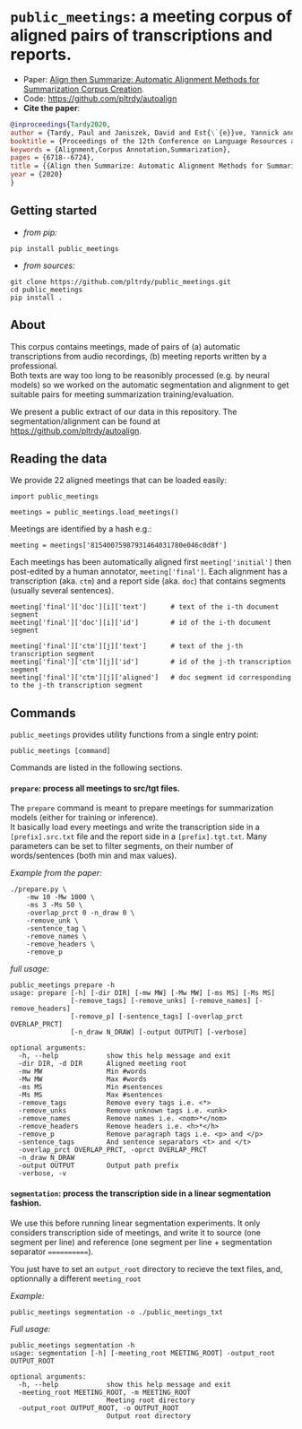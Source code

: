 # `public_meetings`: a meeting corpus of aligned pairs of transcriptions and reports.
* Paper: [Align then Summarize: Automatic Alignment Methods for Summarization Corpus Creation](https://arxiv.org/abs/2007.07841).
* Code: <https://github.com/pltrdy/autoalign>
* **Cite the paper**: 
```bib
@inproceedings{Tardy2020,
author = {Tardy, Paul and Janiszek, David and Est{\`{e}}ve, Yannick and Nguyen, Vincent},
booktitle = {Proceedings of the 12th Conference on Language Resources and Evaluation (LREC 2020)}, 
keywords = {Alignment,Corpus Annotation,Summarization},
pages = {6718--6724},
title = {{Align then Summarize: Automatic Alignment Methods for Summarization Corpus Creation}},
year = {2020}
}
```


## Getting started
- *from pip:*
```
pip install public_meetings
```

- *from sources:*
```
git clone https://github.com/pltrdy/public_meetings.git
cd public_meetings
pip install .
```

## About
This corpus contains meetings, made of pairs of (a) automatic transcriptions from audio recordings, (b) meeting reports written by a professional.   
Both texts are way too long to be reasonibly processed (e.g. by neural models) so we worked on the automatic segmentation and alignment to get suitable pairs for meeting summarization training/evaluation.

We present a public extract of our data in this repository. The segmentation/alignment can be found at <https://github.com/pltrdy/autoalign>.

## Reading the data
We provide 22 aligned meetings that can be loaded easily:
```
import public_meetings

meetings = public_meetings.load_meetings()
```
Meetings are identified by a hash e.g.:
```
meeting = meetings['81540075987931464031780e046c0d8f']
```
Each meetings has been automatically aligned first `meeting['initial']` then post-edited by a human annotator, `meeting['final']`. Each alignment has a transcription (aka. `ctm`) and a report side (aka. `doc`) that contains segments (usually several sentences).
```
meeting['final']['doc'][i]['text']      # text of the i-th document segment
meeting['final']['doc'][i]['id']        # id of the i-th document segment

meeting['final']['ctm'][j]['text']      # text of the j-th transcription segment
meeting['final']['ctm'][j]['id']        # id of the j-th transcription segment
meeting['final']['ctm'][j]['aligned']   # doc segment id corresponding to the j-th transcription segment
```



## Commands
`public_meetings` provides utility functions from a single entry point:
```
public_meetings [command]
```

Commands are listed in the following sections.


#### `prepare`: process all meetings to src/tgt files.
The `prepare` command is meant to prepare meetings for summarization models (either for training or inference).    
It basically load every meetings and write the transcription side in a `[prefix].src.txt` file and the report side in a `[prefix].tgt.txt`. Many parameters can be set to filter segments, on their number of words/sentences (both min and max values).   

*Example from the paper:*
```
./prepare.py \
    -mw 10 -Mw 1000 \
    -ms 3 -Ms 50 \
    -overlap_prct 0 -n_draw 0 \
    -remove_unk \
    -sentence_tag \
    -remove_names \
    -remove_headers \
    -remove_p
```
     
*full usage:*
```
public_meetings prepare -h
usage: prepare [-h] [-dir DIR] [-mw MW] [-Mw MW] [-ms MS] [-Ms MS]
               [-remove_tags] [-remove_unks] [-remove_names] [-remove_headers]
               [-remove_p] [-sentence_tags] [-overlap_prct OVERLAP_PRCT]
               [-n_draw N_DRAW] [-output OUTPUT] [-verbose]

optional arguments:
  -h, --help            show this help message and exit
  -dir DIR, -d DIR      Aligned meeting root
  -mw MW                Min #words
  -Mw MW                Max #words
  -ms MS                Min #sentences
  -Ms MS                Max #sentences
  -remove_tags          Remove every tags i.e. <*>
  -remove_unks          Remove unknown tags i.e. <unk>
  -remove_names         Remove names i.e. <nom>*</nom>
  -remove_headers       Remove headers i.e. <h>*</h>
  -remove_p             Remove paragraph tags i.e. <p> and </p>
  -sentence_tags        And sentence separators <t> and </t>
  -overlap_prct OVERLAP_PRCT, -oprct OVERLAP_PRCT
  -n_draw N_DRAW
  -output OUTPUT        Output path prefix
  -verbose, -v
```

#### `segmentation`: process the transcription side in a linear segmentation fashion.
We use this before running linear segmentation experiments. It only considers transcription side of meetings, and write it to source (one segment per line) and reference (one segment per line + segmentation separator `==========`).

You just have to set an `output_root` directory to recieve the text files, and, optionnally a different `meeting_root`

*Example:*
```
public_meetings segmentation -o ./public_meetings_txt
```
*Full usage:*
```
public_meetings segmentation -h
usage: segmentation [-h] [-meeting_root MEETING_ROOT] -output_root OUTPUT_ROOT

optional arguments:
  -h, --help            show this help message and exit
  -meeting_root MEETING_ROOT, -m MEETING_ROOT
                        Meeting root directory
  -output_root OUTPUT_ROOT, -o OUTPUT_ROOT
                        Output root directory

```
